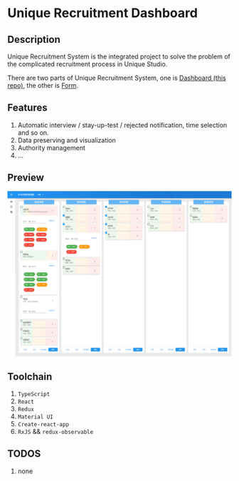 # Unique Recruitment Dashboard

## Description

Unique Recruitment System is the integrated project to solve the problem of the complicated recruitment process in Unique Studio.

There are two parts of Unique Recruitment System,
one is [Dashboard (this repo)](https://github.com/UniqueStudio/UniqueRecruitmentDashboard),
the other is [Form](https://github.com/UniqueStudio/UniqueRecruitmentForm).

## Features

1. Automatic interview / stay-up-test / rejected notification, time selection and so on.
2. Data preserving and visualization
3. Authority management
4. ...

## Preview

![Preview image](./src/image/preview.png)

## Toolchain

1. `TypeScript`
2. `React`
3. `Redux`
4. `Material UI`
5. `Create-react-app`
6. `RxJS` && `redux-observable`

## TODOS

1. none